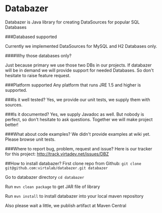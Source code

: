 Databazer
=========

Databazer is Java library for creating DataSources for popular SQL Databases

###Databased supported

Currently we implemented DataSources for MySQL and H2 Databases only.

####Why those databases only?

Just because primary we use those two DBs in our projects.
If databazer will be in demand we will provide support for needed Databases. So don't hesitate to raise feature request.

###Platform supported
Any platform that runs JRE 1.5 and higher is supported.

###Is it well tested?
Yes, we provide our unit tests, we supply them with sources.

###Is it documented?
Yes, we supply Javadoc as well. But nobody is perfect, so don't hesitate to ask questions.
Together we will make project better!

###What about code examples?
We didn't provide examples at wiki yet. Please browse unit tests.

###Where to report bug, problem, request and issue?
Here is our tracker for this project:
<http://track.virtadev.net/issues/DBZ>

##How to install databazer?
First clone repo from Github: 
`git clone git@github.com:virtalab/databazer.git databazer`

Go to databazer directory
`cd databazer`

Run 
`mvn clean package`
to get JAR file of library

Run
`mvn install`
to install databazer into your local maven repository


Also please wait a little, we publish artifact at Maven Central

